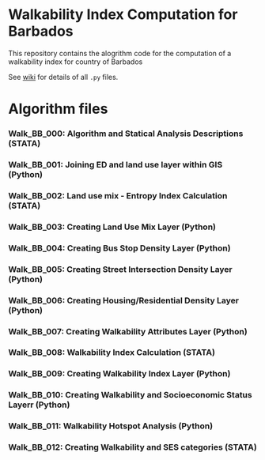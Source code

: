 # Walkability Index Computation for Barbados

This repository contains the alogrithm code for the computation of a walkability index for country of Barbados

See [wiki](https://github.com/UWI-DataGroup/repo_p145/wiki/Barbados-Walkability-Index-Computation) for details of all `.py` files.

# Algorithm files 

### Walk_BB_000:        Algorithm and Statical Analysis Descriptions (STATA)
### Walk_BB_001:        Joining ED and land use layer within GIS (Python)
### Walk_BB_002:        Land use mix - Entropy Index Calculation (STATA)
### Walk_BB_003:        Creating Land Use Mix Layer (Python)
### Walk_BB_004:        Creating Bus Stop Density Layer (Python)
### Walk_BB_005:        Creating Street Intersection Density Layer (Python)
### Walk_BB_006:        Creating Housing/Residential Density Layer (Python)
### Walk_BB_007:        Creating Walkability Attributes Layer (Python)
### Walk_BB_008:        Walkability Index Calculation (STATA)
### Walk_BB_009:        Creating Walkability Index Layer (Python)
### Walk_BB_010:        Creating Walkability and Socioeconomic Status Layerr (Python)
### Walk_BB_011:        Walkability Hotspot Analysis (Python)
### Walk_BB_012:        Creating Walkability and SES categories (STATA)